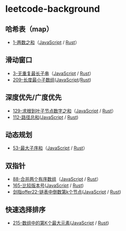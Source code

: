 # leetcode-background

## 哈希表（map）

-   [1-两数之和](https://leetcode-cn.com/problems/two-sum/)（[JavaScript](./js/src/two-sum.js) / [Rust](./rs/src/two_sum.rs)）

## 滑动窗口

-   [3-无重复最长子串](https://leetcode-cn.com/problems/longest-substring-without-repeating-characters)（[JavaScript](./js/src/longest-substring-without-repeating-characters.js) / [Rust](./rs/src/longest_substring_without_repeating_characters.rs)）
-   [209-长度最小子数组](https://leetcode-cn.com/problems/minimum-size-subarray-sum/submissions/)([JavaScript](./js/src/minimum-size-subarray-sum.js)/[Rust](./rs/src/minimum_size_sub_array_sum.rs))

## 深度优先/广度优先

-   [129-求根到叶子节点数字之和](https://leetcode-cn.com/problems/sum-root-to-leaf-numbers)（[JavaScript](./js/src/sum-numbers.js) / [Rust](./rs/src/sum_numbers.rs)）
-   [112-路径总和](https://leetcode-cn.com/problems/path-sum)([JavaScript](./js/src/path-sum.js) / [Rust](./rs/src/path_sum.rs))

## 动态规划

-   [53-最大子序和](https://leetcode-cn.com/problems/maximum-subarray/)（[JavaScript](./js/src/maximum-subarray.js) / [Rust](./rs/src/max_sub_array.rs)）

## 双指针

-   [88-合并两个有序数组](https://leetcode-cn.com/problems/merge-sorted-array/)（[JavaScript](./js/src/merge-sorted-array.js) / [Rust](./rs/src/merge_sorted_array.rs)）
-   [165-比较版本号](https://leetcode-cn.com/problems/compare-version-numbers/solution/bi-jiao-ban-ben-hao-by-leetcode/)([JavaScript](./js/src/compare-version-numbers.js) / [Rust](./rs/src/compare_version_numbers.rs))
-   [剑指offer22-链表中倒数第k个节点](https://leetcode-cn.com/problems/lian-biao-zhong-dao-shu-di-kge-jie-dian-lcof/)([JavaScript](./js/src/get-kth-from-end.js) / [Rust](./rs/src/get_kth_from_end.rs))

## 快速选择排序

-   [215-数组中的第K个最大元素](https://leetcode-cn.com/problems/kth-largest-element-in-an-array/)([JavaScript](./js/src/kth-largest-element-in-an-array.js) / [Rust](./rs/src/kth_largest_element.rs))
